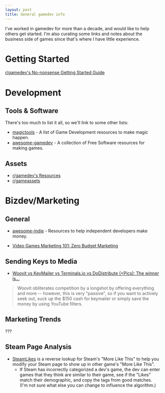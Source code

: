 ```yaml
---
layout: post
title: General gamedev info
---
```


I've worked in gamedev for more than a decade, and would like to help others
get started. I'm also curating some links and notes about the business side of
games since that's where I have little experience.

# Getting Started

[r/gamedev's No-nonsense Getting Started Guide](https://www.reddit.com/r/gamedev/wiki/getting_started)


# Development

## Tools & Software

There's too much to list it all, so we'll link to some other lists:

* [magictools](https://github.com/ellisonleao/magictools) - A list of Game Development resources to make magic happen.
* [awesome-gamedev](https://github.com/Calinou/awesome-gamedev) - A collection of Free Software resources for making games.


## Assets

* [r/gamedev's Resources](https://www.reddit.com/r/gamedev/wiki/faq#wiki_resources)
* [r/gameassets](https://www.reddit.com/r/gameassets/)


# Bizdev/Marketing

## General

* [awesome-indie](https://github.com/mezod/awesome-indie) - Resources to help independent developers make money.

* [Video Games Marketing 101: Zero Budget Marketing](https://www.reddit.com/r/gamedev/comments/ah91c9/im_a_video_games_marketer_and_ive_decided_to/)


## Sending Keys to Media

* [Woovit vs KeyMailer vs Terminals.io vs DoDistribute (+Pics): The winner is...](https://www.reddit.com/r/gamedev/comments/6llny9/woovit_vs_keymailer_vs_terminalsio_vs/)

> Woovit obliterates competition by a longshot by offering everything and more -- however, this is very "passive", so if you want to actively seek out, suck up the $150 cash for keymailer or simply save the money by using YouTube filters. 


## Marketing Trends

???


## Steam Page Analysis

* [SteamLikes](https://www.reddit.com/r/gamedev/comments/av1frk/steam_likes_service_that_shows_recommendations_on/) is a reverse lookup for Steam's "More Like This" to help you modify your Steam page to show up in other game's "More Like This".
    * If Steam has incorrectly categorized a dev's game, the dev can enter games that they think are similar to their game, see if the "Likes" match their demographic, and copy the tags from good matches. (I'm not sure what else you can change to influence the algorithm.)

